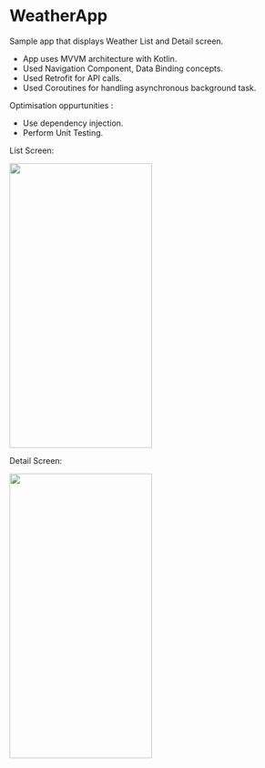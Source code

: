 # WeatherApp
Sample app that displays Weather List and Detail screen.
* App uses MVVM architecture with Kotlin. 
* Used Navigation Component, Data Binding concepts.
* Used Retrofit for API calls.
* Used Coroutines for handling asynchronous background task.

Optimisation oppurtunities :
* Use dependency injection.
* Perform Unit Testing.

List Screen:

<img src="https://user-images.githubusercontent.com/21102650/178728403-e6b39225-4168-4960-9d20-28760443eada.png" width="250" height="500">

Detail Screen:

<img src="https://user-images.githubusercontent.com/21102650/178728524-0fb53c9e-b8a7-4842-9997-9a9c3829a3f1.png" width="250" height="500">

